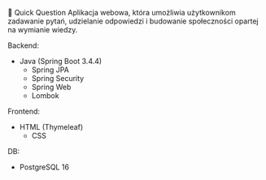 🌟 Quick Question 
Aplikacja webowa, która umożliwia użytkownikom zadawanie pytań, udzielanie odpowiedzi i budowanie społeczności opartej na wymianie wiedzy. 

Backend:
  - Java (Spring Boot 3.4.4)
      - Spring JPA
      - Spring Security
      - Spring Web
      - Lombok
        
Frontend:
  - HTML (Thymeleaf)
      - CSS

DB:
  - PostgreSQL 16
